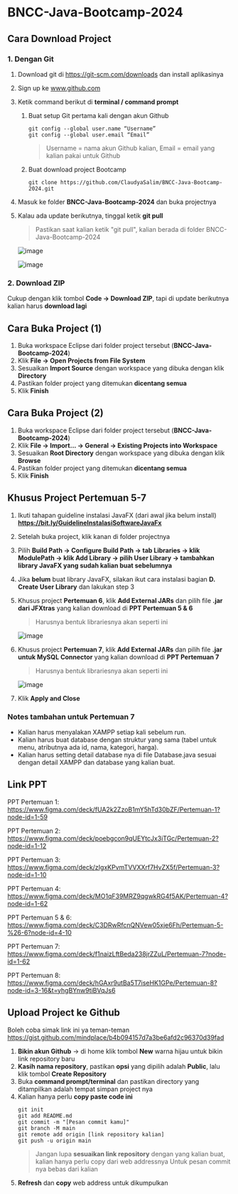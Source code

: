 # BNCC-Java-Bootcamp-2024

## Cara Download Project
### 1. Dengan Git
1. Download git di https://git-scm.com/downloads dan install aplikasinya
2. Sign up ke www.github.com
3. Ketik command berikut di **terminal / command prompt**
   1. Buat setup Git pertama kali dengan akun Github
      ```
      git config --global user.name “Username”
      git config --global user.email “Email”
      ```
      > Username = nama akun Github kalian, Email = email yang kalian pakai untuk Github
   2. Buat download project Bootcamp
      ```
      git clone https://github.com/ClaudyaSalim/BNCC-Java-Bootcamp-2024.git
      ```
4. Masuk ke folder **BNCC-Java-Bootcamp-2024** dan buka projectnya
5. Kalau ada update berikutnya, tinggal ketik **git pull**
   > Pastikan saat kalian ketik "git pull", kalian berada di folder BNCC-Java-Bootcamp-2024
   
   ![image](https://github.com/user-attachments/assets/fc0e6e1a-b5ac-4f46-82de-b225bd9198b2)

   ![image](https://github.com/user-attachments/assets/d5108867-4c64-42bb-bf10-1900a44d54d0)


### 2. Download ZIP
Cukup dengan klik tombol **Code -> Download ZIP**, tapi di update berikutnya kalian harus **download lagi**


## Cara Buka Project (1)
1. Buka workspace Eclipse dari folder project tersebut (**BNCC-Java-Bootcamp-2024**)
2. Klik **File -> Open Projects from File System**
3. Sesuaikan **Import Source** dengan workspace yang dibuka dengan klik **Directory**
4. Pastikan folder project yang ditemukan **dicentang semua**
5. Klik **Finish**


## Cara Buka Project (2)
1. Buka workspace Eclipse dari folder project tersebut (**BNCC-Java-Bootcamp-2024**)
2. Klik **File -> Import... -> General -> Existing Projects into Workspace**
3. Sesuaikan **Root Directory** dengan workspace yang dibuka dengan klik **Browse**
4. Pastikan folder project yang ditemukan **dicentang semua**
5. Klik **Finish**


## Khusus Project Pertemuan 5-7
1. Ikuti tahapan guideline instalasi JavaFX (dari awal jika belum install) **https://bit.ly/GuidelineInstalasiSoftwareJavaFx**
2. Setelah buka project, klik kanan di folder projectnya
3. Pilih **Build Path -> Configure Build Path -> tab Libraries -> klik ModulePath -> klik Add Library -> pilih User Library -> tambahkan library JavaFX yang sudah kalian buat sebelumnya**
4. Jika **belum** buat library JavaFX, silakan ikut cara instalasi bagian **D. Create User Library** dan lakukan step 3
5. Khusus project **Pertemuan 6**, klik **Add External JARs** dan pilih file **.jar dari JFXtras** yang kalian download di **PPT Pertemuan 5 & 6**
   > Harusnya bentuk librariesnya akan seperti ini
   
   ![image](https://github.com/user-attachments/assets/2265a208-f72b-43f1-9a08-ebfb4685625b)
   
6. Khusus project **Pertemuan 7**, klik **Add External JARs** dan pilih file **.jar untuk MySQL Connector** yang kalian download di **PPT Pertemuan 7**
   > Harusnya bentuk librariesnya akan seperti ini

   ![image](https://github.com/user-attachments/assets/74904827-cda9-46c8-b8ec-fca9b6c6f56b)

7. Klik **Apply and Close**


### Notes tambahan untuk Pertemuan 7
- Kalian harus menyalakan XAMPP setiap kali sebelum run.
- Kalian harus buat database dengan struktur yang sama (tabel untuk menu, atributnya ada id, nama, kategori, harga).
- Kalian harus setting detail database nya di file Database.java sesuai dengan detail XAMPP dan database yang kalian buat.


## Link PPT
PPT Pertemuan 1: https://www.figma.com/deck/fUA2k2ZzoB1mY5hTd30bZF/Pertemuan-1?node-id=1-59

PPT Pertemuan 2: https://www.figma.com/deck/poebgcon9qUEYtcJx3iTGc/Pertemuan-2?node-id=1-12

PPT Pertemuan 3: https://www.figma.com/deck/zIgxKPvmTVVXXrf7HvZX5f/Pertemuan-3?node-id=1-10

PPT Pertemuan 4: https://www.figma.com/deck/MO1qF39MRZ9qgwkRG4f5AK/Pertemuan-4?node-id=1-62

PPT Pertemuan 5 & 6: https://www.figma.com/deck/C3DRwRfcnQNVew05xje6Fh/Pertemuan-5-%26-6?node-id=4-10

PPT Pertemuan 7: https://www.figma.com/deck/f1naizLftBeda238jrZZuL/Pertemuan-7?node-id=1-62

PPT Pertemuan 8: https://www.figma.com/deck/hGAxr9utBa5T7iseHK1GPe/Pertemuan-8?node-id=3-16&t=yhgBYnw9tiBVqJs6

## Upload Project ke Github
Boleh coba simak link ini ya teman-teman https://gist.github.com/mindplace/b4b094157d7a3be6afd2c96370d39fad
1. **Bikin akun Github** -> di home klik tombol **New** warna hijau untuk bikin link repository baru
2. **Kasih nama repository**, pastikan **opsi** yang dipilih adalah **Public**, lalu klik tombol **Create Repository**
3. Buka **command prompt/terminal** dan pastikan directory yang ditampilkan adalah tempat simpan project nya
4. Kalian hanya perlu **copy paste code ini**
   ```
   git init
   git add README.md
   git commit -m "[Pesan commit kamu]"
   git branch -M main
   git remote add origin [link repository kalian]
   git push -u origin main
   ```
   > Jangan lupa **sesuaikan link repository** dengan yang kalian buat, kalian hanya perlu copy dari web addressnya
   > Untuk pesan commit nya bebas dari kalian
5. **Refresh** dan **copy** web address untuk dikumpulkan
